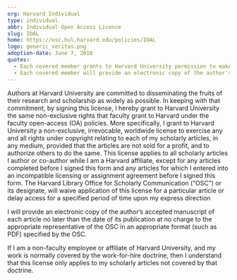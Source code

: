 ```yaml
---
org: Harvard Individual
type: individual
abbr: Individual Open Access Licence
slug: IOAL
home: https://osc.hul.harvard.edu/policies/IOAL
logo: generic_veritas.png
adoption-date: June 7, 2018
quotes:
  - Each covered member grants to Harvard University permission to make available his or her scholarly articles whose subject relates to the purview of research at the Berkman Center, and to exercise the copyright in those articles.
  - Each covered member will provide an electronic copy of the author's final version of each article no later than the date of its publication.
---
```


Authors at Harvard University are committed to disseminating the fruits of their research and scholarship as widely as possible. In keeping with that commitment, by signing this license, I hereby grant to Harvard University the same non-exclusive rights that faculty grant to Harvard under the faculty open-access (OA) policies. More specifically, I grant to Harvard University a non-exclusive, irrevocable, worldwide license to exercise any and all rights under copyright relating to each of my scholarly articles, in any medium, provided that the articles are not sold for a profit, and to authorize others to do the same.  This license applies to all scholarly articles I author or co-author while I am a Harvard affiliate, except for any articles completed before I signed this form and any articles for which I entered into an incompatible licensing or assignment agreement before I signed this form. The Harvard Library Office for Scholarly Communication (“OSC”) or its designate, will waive application of this license for a particular article or delay access for a specified period of time upon my express direction

I will provide an electronic copy of the author’s accepted manuscript of each article no later than the date of its publication at no charge to the appropriate representative of the OSC in an appropriate format (such as PDF) specified by the OSC.

If I am a non-faculty employee or affiliate of Harvard University, and my work is normally covered by the work-for-hire doctrine, then I understand that this license only applies to my scholarly articles not covered by that doctrine.
